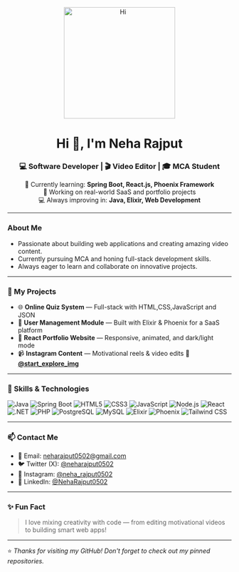 <p align="center">
  <img src="https://media.giphy.com/media/26xBukhJ0i8KXADYc/giphy.gif" width="250px" alt="Hi" />
</p>

<h1 align="center">Hi 👋, I'm Neha Rajput</h1>
<h3 align="center">💻 Software Developer | 🎬 Video Editor | 🎓 MCA Student</h3>

<p align="center">
  🌱 Currently learning: <strong>Spring Boot, React.js, Phoenix Framework</strong><br/>
  🏢 Working on real-world SaaS and portfolio projects<br/>
  💻 Always improving in: <strong>Java, Elixir, Web Development</strong>
</p>

---

### About Me

- Passionate about building web applications and creating amazing video content.  
- Currently pursuing MCA and honing full-stack development skills.  
- Always eager to learn and collaborate on innovative projects.

---


### 🚀 My Projects

- 🌐 **Online Quiz System** — Full-stack with HTML,CSS,JavaScript and JSON 
- 💼 **User Management Module** — Built with Elixir & Phoenix for a SaaS platform  
- 🎨 **React Portfolio Website** — Responsive, animated, and dark/light mode  
- 📹 **Instagram Content** — Motivational reels & video edits   🌟 **[@start_explore_img](https://www.instagram.com/start_explore_img/)**
---

### 🧠 Skills & Technologies

![Java](https://img.shields.io/badge/Java-ED8B00?style=for-the-badge&logo=java&logoColor=white)
![Spring Boot](https://img.shields.io/badge/Spring_Boot-6DB33F?style=for-the-badge&logo=spring-boot&logoColor=white)
![HTML5](https://img.shields.io/badge/HTML5-E34F26?style=for-the-badge&logo=html5&logoColor=white)
![CSS3](https://img.shields.io/badge/CSS3-1572B6?style=for-the-badge&logo=css3&logoColor=white)
![JavaScript](https://img.shields.io/badge/JavaScript-F7DF1E?style=for-the-badge&logo=javascript&logoColor=black)
![Node.js](https://img.shields.io/badge/Node.js-339933?style=for-the-badge&logo=node.js&logoColor=white)
![React](https://img.shields.io/badge/React-20232A?style=for-the-badge&logo=react&logoColor=61DAFB)
![.NET](https://img.shields.io/badge/.NET-512BD4?style=for-the-badge&logo=dotnet&logoColor=white)
![PHP](https://img.shields.io/badge/PHP-777BB4?style=for-the-badge&logo=php&logoColor=white)
![PostgreSQL](https://img.shields.io/badge/PostgreSQL-336791?style=for-the-badge&logo=postgresql&logoColor=white)
![MySQL](https://img.shields.io/badge/MySQL-00758F?style=for-the-badge&logo=mysql&logoColor=white)
![Elixir](https://img.shields.io/badge/Elixir-4B275F?style=for-the-badge&logo=elixir&logoColor=white)
![Phoenix](https://img.shields.io/badge/Phoenix-FF6600?style=for-the-badge&logo=phoenix-framework&logoColor=white)
![Tailwind CSS](https://img.shields.io/badge/Tailwind_CSS-06B6D4?style=for-the-badge&logo=tailwind-css&logoColor=white)


---

### 📫 Contact Me

- 📧 Email: neharajput0502@gmail.com
- 🐦 Twitter (X): [@neharajput0502](https://x.com/neharajput0502) 
- 📸 Instagram: [@neha_rajput0502](https://www.instagram.com/neha_rajput0502/)  
- 💼 LinkedIn: [@NehaRajput0502](https://www.linkedin.com/in/neha-rajput-0502neha/)

---

### ✨ Fun Fact

> I love mixing creativity with code — from editing motivational videos to building smart web apps!

---

⭐️ *Thanks for visiting my GitHub! Don't forget to check out my pinned repositories.*

